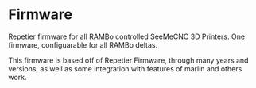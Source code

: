 # Firmware
Repetier firmware for all RAMBo controlled SeeMeCNC 3D Printers. One firmware, configuarable for all RAMBo deltas. 

This firmware is based off of Repetier Firmware, through many years and versions, as well as some integration with features of marlin and others work.  


